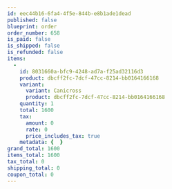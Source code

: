 ```yaml
---
id: eec44b16-6fa4-4f5e-844b-e8b1ade1dead
published: false
blueprint: order
order_number: 658
is_paid: false
is_shipped: false
is_refunded: false
items:
  -
    id: 8031660a-bfc9-4248-ad7a-f25ad32116d3
    product: dbcff2fc-7dcf-47cc-8214-bb0164166168
    variant:
      variant: Canicross
      product: dbcff2fc-7dcf-47cc-8214-bb0164166168
    quantity: 1
    total: 1600
    tax:
      amount: 0
      rate: 0
      price_includes_tax: true
    metadata: {  }
grand_total: 1600
items_total: 1600
tax_total: 0
shipping_total: 0
coupon_total: 0
---
```

